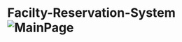 # Facilty-Reservation-System![MainPage](https://user-images.githubusercontent.com/108001842/224481225-b4e0b7d0-c079-4297-8307-ac17bfbb721a.jpg)
